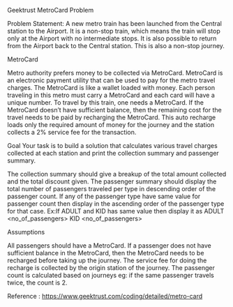 Geektrust MetroCard Problem


Problem Statement:
A new metro train has been launched from the Central station to the Airport. It is a non-stop train, which means the train will stop only at the Airport with no intermediate stops. 
It is also possible to return from the Airport back to the Central station. This is also a non-stop journey.

MetroCard

 Metro authority prefers money to be collected via MetroCard. MetroCard is an electronic payment utility that can be used to pay for the metro travel charges. 
 The MetroCard is like a wallet loaded with money. Each person traveling in this metro must carry a MetroCard and each card will have a unique number. 
 To travel by this train, one needs a MetroCard. If the MetroCard doesn’t have sufficient balance, then the remaining cost for the travel needs to be 
 paid by recharging the MetroCard. This auto recharge loads only the required amount of money for the journey and the station collects a 2% service fee for the transaction. 

 

Goal
 Your task is to build a solution that calculates various travel charges collected at each station and print the collection summary and passenger summary. 
 
 The collection summary should give a breakup of the total amount collected and the total discount given. 
 The passenger summary should display the total number of passengers traveled per type in descending order of the passenger count. 
 If any of the passenger type have same value for passenger count then display in the ascending order of the passenger type for that case. 
	Ex:If ADULT and KID has same value then display it as 
	ADULT <no_of_passengers>
	KID <no_of_passengers>
 
Assumptions

 All passengers should have a MetroCard. 
 If a passenger does not have sufficient balance in the MetroCard, then the MetroCard needs to be recharged before taking up the journey. 
 The service fee for doing the recharge is collected by the origin station of the journey. 
 The passenger count is calculated based on journeys eg: if the same passenger travels twice, the count is 2.


 Reference : https://www.geektrust.com/coding/detailed/metro-card
 

